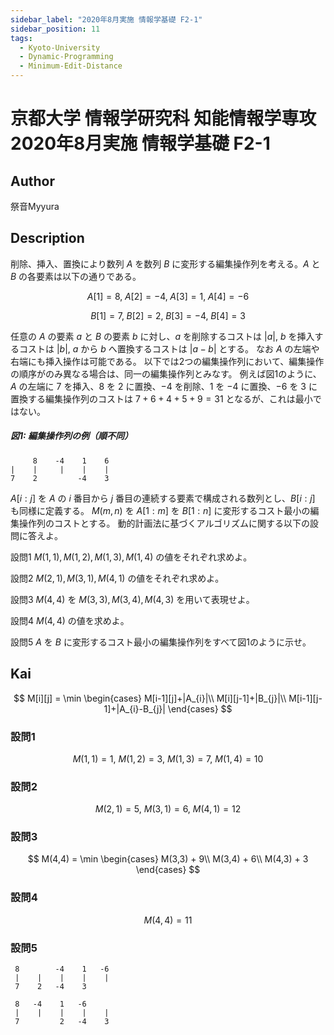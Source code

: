```yaml
---
sidebar_label: "2020年8月実施 情報学基礎 F2-1"
sidebar_position: 11
tags:
  - Kyoto-University
  - Dynamic-Programming
  - Minimum-Edit-Distance
---
```

# 京都大学 情報学研究科 知能情報学専攻 2020年8月実施 情報学基礎 F2-1

## **Author**
祭音Myyura

## **Description**
削除、挿入、置換により数列 $A$ を数列 $B$ に変形する編集操作列を考える。$A$ と $B$ の各要素は以下の通りである。

$$
A[1] = 8, \; A[2] = -4, \; A[3] = 1, \; A[4] = -6
$$

$$
B[1] = 7, \; B[2] = 2, \; B[3] = -4, \; B[4] = 3
$$

任意の $A$ の要素 $a$ と $B$ の要素 $b$ に対し、$a$ を削除するコストは $|a|$, $b$ を挿入するコストは $|b|$, $a$ から $b$ へ置換するコストは $|a - b|$ とする。
なお $A$ の左端や右端にも挿入操作は可能である。
以下では2つの編集操作列において、編集操作の順序がのみ異なる場合は、同一の編集操作列とみなす。
例えば図1のように、$A$ の左端に $7$ を挿入、$8$ を $2$ に置換、$-4$ を削除、$1$ を $-4$ に置換、$-6$ を $3$ に置換する編集操作列のコストは $7 + 6 + 4 + 5 + 9 = 31$ となるが、これは最小ではない。

##### 図1: 編集操作列の例（順不同）

```text
     8    -4    1    6
|    |     |    |    |
7    2         -4    3
```

$A[i:j]$ を $A$ の $i$ 番目から $j$ 番目の連続する要素で構成される数列とし、$B[i:j]$ も同様に定義する。
$M(m, n)$ を $A[1:m]$ を $B[1:n]$ に変形するコスト最小の編集操作列のコストとする。
動的計画法に基づくアルゴリズムに関する以下の設問に答えよ。

設問1 $M(1, 1), M(1, 2), M(1, 3), M(1, 4)$ の値をそれぞれ求めよ。

設問2 $M(2, 1), M(3, 1), M(4, 1)$ の値をそれぞれ求めよ。

設問3 $M(4, 4)$ を $M(3, 3), M(3, 4), M(4, 3)$ を用いて表現せよ。

設問4 $M(4, 4)$ の値を求めよ。

設問5 $A$ を $B$ に変形するコスト最小の編集操作列をすべて図1のように示せ。

## **Kai**

$$
M[i][j] = \min
\begin{cases}
M[i-1][j]+|A_{i}|\\
M[i][j-1]+|B_{j}|\\
M[i-1][j-1]+|A_{i}-B_{j}|
\end{cases}
$$

### 設問1

$$
M(1,1) = 1, \ M(1,2) = 3, \ M(1,3) = 7, \ M(1,4) = 10
$$

### 設問2

$$
M(2,1) = 5, \ M(3,1) = 6, \ M(4,1) = 12
$$

### 設問3

$$
M(4,4) = \min
\begin{cases}
M(3,3) + 9\\
M(3,4) + 6\\
M(4,3) + 3
\end{cases}
$$

### 設問4

$$
M(4,4) = 11
$$

### 設問5

```text
 8        -4    1   -6
 |    |    |    |    |
 7    2   -4    3
```

```text
 8   -4    1   -6   
 |    |    |    |    |
 7         2   -4    3
```
